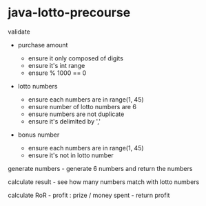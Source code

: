 # java-lotto-precourse

validate
* purchase amount
	- ensure it only composed of digits
    - ensure it's int range
    - ensure % 1000 == 0


* lotto numbers
    - ensure each numbers are in range(1, 45)
    - ensure number of lotto numbers are 6
    - ensure numbers are not duplicate
    - ensure it's delimited by ','

* bonus number
    - ensure each numbers are in range(1, 45)
    - ensure it's not in lotto number

generate numbers
	- generate 6 numbers and return the numbers

calculate result
	- see how many numbers match with lotto numbers 

calculate RoR
	- profit : prize / money spent
	- return profit
